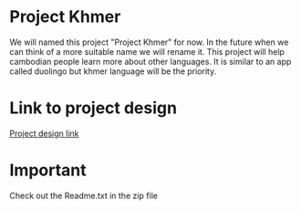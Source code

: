 # Project Khmer

We will named this project "Project Khmer" for now. In the future when we can think of a more suitable name we will rename it. 
This project will help cambodian people learn more about other languages. It is similar to an app called duolingo but khmer language will be the priority.

# Link to project design
[Project design link](https://www.figma.com/file/9Dv82fsa2Vw1DiootivyUX/Project?type=design&node-id=0%3A1&mode=design&t=ikUyCQL367r2jD6a-1)

# Important
Check out the Readme.txt in the zip file
